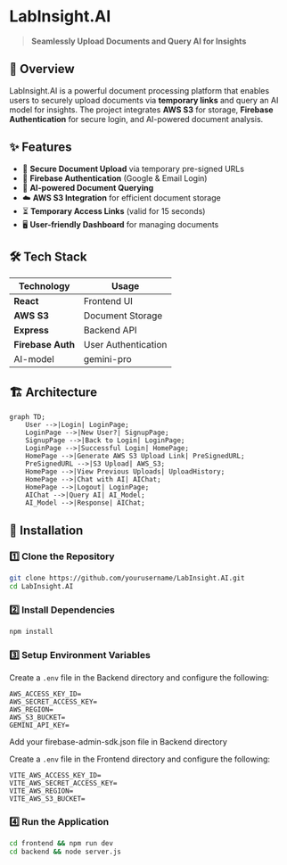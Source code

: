 # LabInsight.AI



> **Seamlessly Upload Documents and Query AI for Insights**

## 🚀 Overview

LabInsight.AI is a powerful document processing platform that enables users to securely upload documents via **temporary links** and query an AI model for insights. The project integrates **AWS S3** for storage, **Firebase Authentication** for secure login, and AI-powered document analysis.

## ✨ Features

- 📂 **Secure Document Upload** via temporary pre-signed URLs
- 🔐 **Firebase Authentication** (Google & Email Login)
- 🤖 **AI-powered Document Querying**
- ☁️ **AWS S3 Integration** for efficient document storage
- ⏳ **Temporary Access Links** (valid for 15 seconds)
- 🖥️ **User-friendly Dashboard** for managing documents

## 🛠️ Tech Stack

| Technology        | Usage               |
| ----------------- | ------------------- |
| **React**         | Frontend UI         |
| **AWS S3**        | Document Storage    |
| **Express**       | Backend API         |
| **Firebase Auth** | User Authentication |
| AI-model          | gemini-pro          |

## 🏗️ Architecture

```mermaid
graph TD;
    User -->|Login| LoginPage;
    LoginPage -->|New User?| SignupPage;
    SignupPage -->|Back to Login| LoginPage;
    LoginPage -->|Successful Login| HomePage;
    HomePage -->|Generate AWS S3 Upload Link| PreSignedURL;
    PreSignedURL -->|S3 Upload| AWS_S3;
    HomePage -->|View Previous Uploads| UploadHistory;
    HomePage -->|Chat with AI| AIChat;
    HomePage -->|Logout| LoginPage;
    AIChat -->|Query AI| AI_Model;
    AI_Model -->|Response| AIChat;
```

## 📜 Installation

### 1️⃣ Clone the Repository

```sh
git clone https://github.com/yourusername/LabInsight.AI.git
cd LabInsight.AI
```

### 2️⃣ Install Dependencies

```sh
npm install
```

### 3️⃣ Setup Environment Variables

Create a `.env` file in the Backend directory and configure the following:

```env
AWS_ACCESS_KEY_ID=
AWS_SECRET_ACCESS_KEY=
AWS_REGION=
AWS_S3_BUCKET=
GEMINI_API_KEY=
```

Add your firebase-admin-sdk.json file in Backend directory

Create a `.env` file in the Frontend directory and configure the following:

```env
VITE_AWS_ACCESS_KEY_ID=
VITE_AWS_SECRET_ACCESS_KEY=
VITE_AWS_REGION=
VITE_AWS_S3_BUCKET=
```

### 4️⃣ Run the Application

```sh
cd frontend && npm run dev
cd backend && node server.js
```

